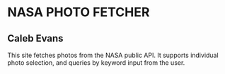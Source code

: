 # NASA PHOTO FETCHER

## Caleb Evans  

This site fetches photos from the NASA public API. It supports individual photo selection, and queries by keyword input from the user. 

